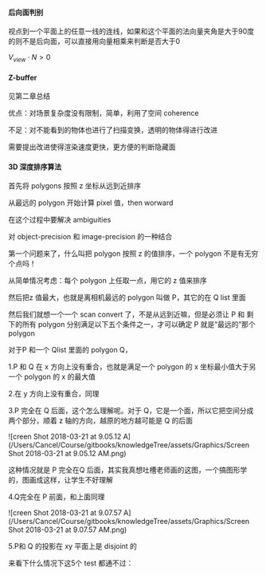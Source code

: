 #### 后向面判别

视点到一个平面上的任意一线的连线，如果和这个平面的法向量夹角是大于90度的则不是后向面，可以直接用向量相乘来判断是否大于0

$V_{view} \cdot N > 0$

#### Z-buffer

见第二章总结

优点：对场景复杂度没有限制，简单，利用了空间 coherence

不足：对不能看到的物体也进行了扫描变换，透明的物体得进行改进

需要提出改进使得渲染速度更快，更方便的判断隐藏面

#### 3D 深度排序算法

首先将 polygons 按照 z 坐标从远到近排序

从最远的 polygon 开始计算 pixel 值，then worward

在这个过程中要解决 ambiguities

对 object-precision 和 image-precision 的一种结合

第一个问题来了，什么叫把 polygon 按照 z 的值排序，一个 polygon 不是有无穷个点吗！

从简单情况考虑：每个 polygon 上任取一点，用它的 z 值来排序

然后把z 值最大，也就是离相机最远的 polygon 叫做 P，其它的在 Q list 里面

然后我们就想一个一个 scan convert 了，不是从远到近嘛，但是必须让 P 和 剩下的所有 polygon 分别满足以下五个条件之一，才可以确定 P 就是“最远的”那个 polygon

对于P 和一个 Qlist 里面的 polygon Q，

1.P 和 Q 在 x 方向上没有重合，也就是满足一个 polygon 的 x 坐标最小值大于另一个 polygon 的 x 的最大值

2.在 y 方向上没有重合，同理

3.P 完全在 Q 后面，这个怎么理解呢。对于 Q，它是一个面，所以它把空间分成两个部分，顺着 z 轴的方向，越原的地方越可能是 Q 的后面

![creen Shot 2018-03-21 at 9.05.12 A](/Users/Cancel/Course/gitbooks/knowledgeTree/assets/Graphics/Screen Shot 2018-03-21 at 9.05.12 AM.png)

这种情况就是 P 完全在Q 后面，其实我真想吐槽老师画的这图，一个搞图形学的，图画成这样，让学生不好理解

4.Q完全在 P 前面，和上面同理

![creen Shot 2018-03-21 at 9.07.57 A](/Users/Cancel/Course/gitbooks/knowledgeTree/assets/Graphics/Screen Shot 2018-03-21 at 9.07.57 AM.png)

5.P和 Q 的投影在 xy 平面上是 disjoint 的

来看下什么情况下这5个 test 都通不过：

